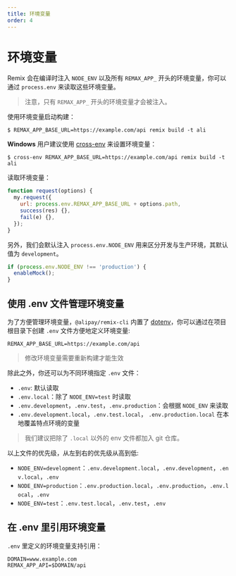 ```yaml
---
title: 环境变量
order: 4
---
```


# 环境变量

Remix 会在编译时注入 `NODE_ENV` 以及所有 `REMAX_APP_` 开头的环境变量，你可以通过 `process.env` 来读取这些环境变量。

> 注意，只有 `REMAX_APP_` 开头的环境变量才会被注入。

使用环境变量启动构建：

```
$ REMAX_APP_BASE_URL=https://example.com/api remix build -t ali
```

**Windows** 用户建议使用 [cross-env](https://www.npmjs.com/package/cross-env) 来设置环境变量：

```
$ cross-env REMAX_APP_BASE_URL=https://example.com/api remix build -t ali
```

读取环境变量：

```javascript
function request(options) {
  my.request({
    url: process.env.REMAX_APP_BASE_URL + options.path,
    success(res) {},
    fail(e) {},
  });
}
```

另外，我们会默认注入 `process.env.NODE_ENV` 用来区分开发与生产环境，其默认值为 `development`。

```javascript
if (process.env.NODE_ENV !== 'production') {
  enableMock();
}
```

## 使用 .env 文件管理环境变量

为了方便管理环境变量，`@alipay/remix-cli` 内置了 [dotenv](https://github.com/motdotla/dotenv)，你可以通过在项目根目录下创建 `.env` 文件方便地定义环境变量:

```
REMAX_APP_BASE_URL=https://example.com/api
```

> 修改环境变量需要重新构建才能生效

除此之外，你还可以为不同环境指定 `.env` 文件：

- `.env`: 默认读取
- `.env.local`：除了 `NODE_ENV=test` 时读取
- `.env.development`，`.env.test`，`.env.production`：会根据 `NODE_ENV` 来读取
- `.env.development.local`，`.env.test.local`， `.env.production.local` 在本地覆盖特点环境的变量

> 我们建议把除了 `.local` 以外的 env 文件都加入 git 仓库。

以上文件的优先级，从左到右的优先级从高到低:

- `NODE_ENV=development`：`.env.development.local`，`.env.development`，`.env.local`，`.env`
- `NODE_ENV=production`：`.env.production.local`，`.env.production`，`.env.local`，`.env`
- `NODE_ENV=test`：`.env.test.local`，`.env.test`，`.env`

## 在 .env 里引用环境变量

`.env` 里定义的环境变量支持引用：

```
DOMAIN=www.example.com
REMAX_APP_API=$DOMAIN/api
```
